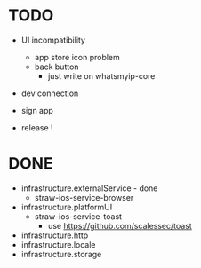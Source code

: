 # TODO
- UI incompatibility
  - app store icon problem
  - back button
    - just write on whatsmyip-core

- dev connection
- sign app

- release !

# DONE
- infrastructure.externalService - done
  - straw-ios-service-browser
- infrastructure.platformUI
  - straw-ios-service-toast
    - use https://github.com/scalessec/toast
- infrastructure.http
- infrastructure.locale
- infrastructure.storage
